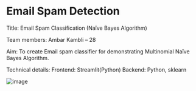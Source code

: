 # Email Spam Detection
 
Title: Email Spam Classification (Naïve Bayes Algorithm)

Team members:
Ambar Kambli – 28

Aim: To create Email spam classifier for demonstrating Multinomial
Naïve Bayes Algorithm.

Technical details:
Frontend: Streamlit(Python)
Backend: Python, sklearn

![image](https://user-images.githubusercontent.com/33069451/126063810-397514b3-1952-4ed8-ad26-4313a0bd0245.png)

